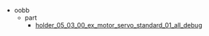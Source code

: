 * oobb
  * part
    * [holder_05_03_00_ex_motor_servo_standard_01_all_debug](oobb/part/holder_05_03_00_ex_motor_servo_standard_01_all_debug)
